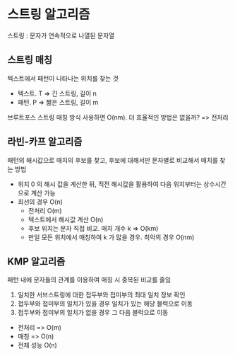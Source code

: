 # 스트링 알고리즘

스트링 : 문자가 연속적으로 나열된 문자열

## 스트링 매칭

텍스트에서 패턴이 나타나는 위치를 찾는 것

* 텍스트. T => 긴 스트링, 길이 n
* 패턴. P => 짦은 스트링, 길이 m

브루트포스 스트링 매칭 방식 사용하면 O(nm). 더 효율적인 방법은 없을까? => 전처리

## 라빈-카프 알고리즘

패턴의 해시값으로 매치의 후보를 찾고, 후보에 대해서만 문자별로 비교해서 매치를 찾는 방법

* 위치 0 의 해시 값을 계산한 뒤, 직전 해시값을 활용하여 다음 위치부터는 상수시간으로 계산 가능
* 최선의 경우 O(n)
  * 전처리 O(m)
  * 텍스트에서 해시값 계산 O(n)
  * 후보 위치는 문자 직접 비교. 매치 개수 k => O(km)
  * 만일 모든 위치에서 매칭하여 k 가 많을 경우. 최악의 경우 O(nm)

## KMP 알고리즘

패턴 내에 문자들의 관계를 이용하여 매칭 시 중복된 비교를 줄임

1. 일치한 서브스트링에 대한 접두부와 접미부의 최대 일치 정보 확인
2. 접두부와 접미부의 일치가 있을 경우 일치가 있는 해당 블럭으로 이동
3. 접두부와 접미부의 일치가 없을 경우 그 다음 블럭으로 이동

* 전처리 => O(m)
* 매칭 => O(n)
* 전체 성능 O(n)


